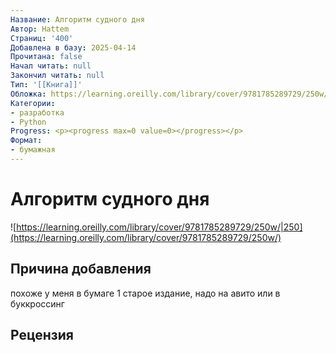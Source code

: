 ```yaml
---
Название: Алгоритм судного дня
Автор: Hattem
Страниц: '400'
Добавлена в базу: 2025-04-14
Прочитана: false
Начал читать: null
Закончил читать: null
Тип: '[[Книга]]'
Обложка: https://learning.oreilly.com/library/cover/9781785289729/250w/
Категории:
- разработка
- Python
Progress: <p><progress max=0 value=0></progress></p>
Формат:
- бумажная
---
```

# Алгоритм судного дня

![https://learning.oreilly.com/library/cover/9781785289729/250w/|250](https://learning.oreilly.com/library/cover/9781785289729/250w/)

## Причина добавления

похоже у меня в бумаге 1 старое издание, надо на авито или в буккроссинг

## Рецензия